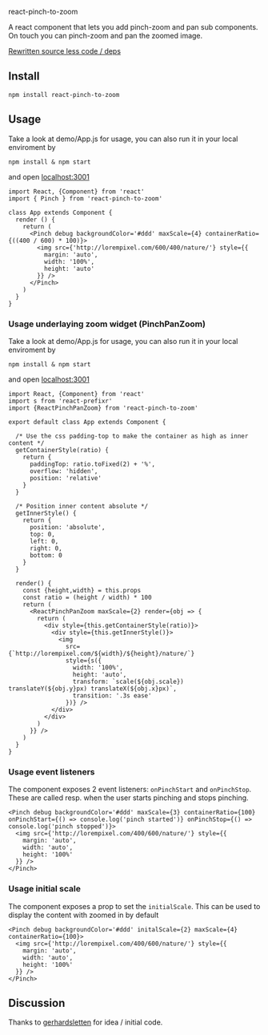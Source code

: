 react-pinch-to-zoom

A react component that lets you add pinch-zoom and pan sub components. On touch you can pinch-zoom and pan the zoomed image.

[Rewritten source less code / deps](http://gerhardsletten.github.io/react-pinch-zoom-pan/)

## Install

`npm install react-pinch-to-zoom`

## Usage

Take a look at demo/App.js for usage, you can also run it in your local enviroment by

`npm install & npm start`

and open [localhost:3001](http://localhost:3001)

```
import React, {Component} from 'react'
import { Pinch } from 'react-pinch-to-zoom'

class App extends Component {
  render () {
    return (
      <Pinch debug backgroundColor='#ddd' maxScale={4} containerRatio={((400 / 600) * 100)}>
        <img src={'http://lorempixel.com/600/400/nature/'} style={{
          margin: 'auto',
          width: '100%',
          height: 'auto'
        }} />
      </Pinch>
    )
  }
}
```

### Usage underlaying zoom widget (PinchPanZoom)

Take a look at demo/App.js for usage, you can also run it in your local enviroment by

`npm install & npm start`

and open [localhost:3001](http://localhost:3001)

```
import React, {Component} from 'react'
import s from 'react-prefixr'
import {ReactPinchPanZoom} from 'react-pinch-to-zoom'

export default class App extends Component {

  /* Use the css padding-top to make the container as high as inner content */
  getContainerStyle(ratio) {
    return {
      paddingTop: ratio.toFixed(2) + '%',
      overflow: 'hidden',
      position: 'relative'
    }
  }

  /* Position inner content absolute */
  getInnerStyle() {
    return {
      position: 'absolute',
      top: 0,
      left: 0,
      right: 0,
      bottom: 0
    }
  }

  render() {
    const {height,width} = this.props
    const ratio = (height / width) * 100
    return (
      <ReactPinchPanZoom maxScale={2} render={obj => {
        return (
          <div style={this.getContainerStyle(ratio)}>
            <div style={this.getInnerStyle()}>
              <img
                src={`http://lorempixel.com/${width}/${height}/nature/`}
                style={s({
                  width: '100%',
                  height: 'auto',
                  transform: `scale(${obj.scale}) translateY(${obj.y}px) translateX(${obj.x}px)`,
                  transition: '.3s ease'
                })} />
            </div>
          </div>
        )
      }} />
    )
  }
}
```

### Usage event listeners

The component exposes 2 event listeners: `onPinchStart` and `onPinchStop`. These are called resp. when the user starts pinching and stops pinching.

```
<Pinch debug backgroundColor='#ddd' maxScale={3} containerRatio={100} onPinchStart={() => console.log('pinch started')} onPinchStop={() => console.log('pinch stopped')}>
  <img src={'http://lorempixel.com/400/600/nature/'} style={{
    margin: 'auto',
    width: 'auto',
    height: '100%'
  }} />
</Pinch>
```
### Usage initial scale

The component exposes a prop to set the `initialScale`. This can be used to display the content with zoomed in by default

```
<Pinch debug backgroundColor='#ddd' initalScale={2} maxScale={4} containerRatio={100}>
  <img src={'http://lorempixel.com/400/600/nature/'} style={{
    margin: 'auto',
    width: 'auto',
    height: '100%'
  }} />
</Pinch>
```

## Discussion

Thanks to [gerhardsletten](https://github.com/gerhardsletten) for idea / initial code.
